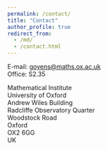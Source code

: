 ```yaml
---
permalink: /contact/
title: "Contact"
author_profile: true
redirect_from: 
  - /md/
  - /contact.html
---
```


E-mail: goyens@maths.ox.ac.uk<br/>
Office: S2.35


Mathematical Institute<br/>
University of Oxford<br/>
Andrew Wiles Building<br/>
Radcliffe Observatory Quarter<br/>
Woodstock Road<br/>
Oxford<br/>
OX2 6GG<br/>
UK
